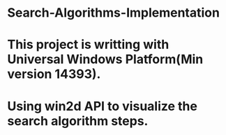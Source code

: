 # Search-Algorithms-Implementation
# This project is writting with Universal Windows Platform(Min version 14393).
# Using win2d API to visualize the search algorithm steps.
